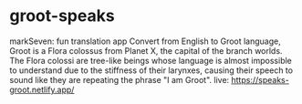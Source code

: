 # groot-speaks
markSeven: fun translation app
 Convert from English to Groot language, Groot is a Flora colossus from Planet X, the capital of the branch
 worlds. The Flora colossi are tree-like beings whose language is almost impossible to understand due to the
 stiffness of their larynxes, causing their speech to sound like they are repeating the phrase "I am Groot".
 live: https://speaks-groot.netlify.app/
